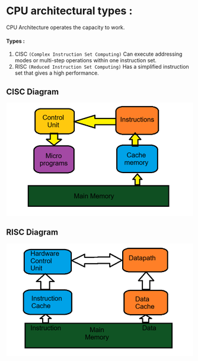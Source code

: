 # CPU architectural types :
CPU Architecture operates the capacity to work.

#### Types :
1. CISC `(Complex Instruction Set Computing)`
Can execute addressing modes or multi-step operations within one instruction set.
2. RISC `(Reduced Instruction Set Computing)`
Has a simplified instruction set that gives a high performance.

## CISC Diagram
![image](CISC.png)

## RISC Diagram
![image](RISC.png)